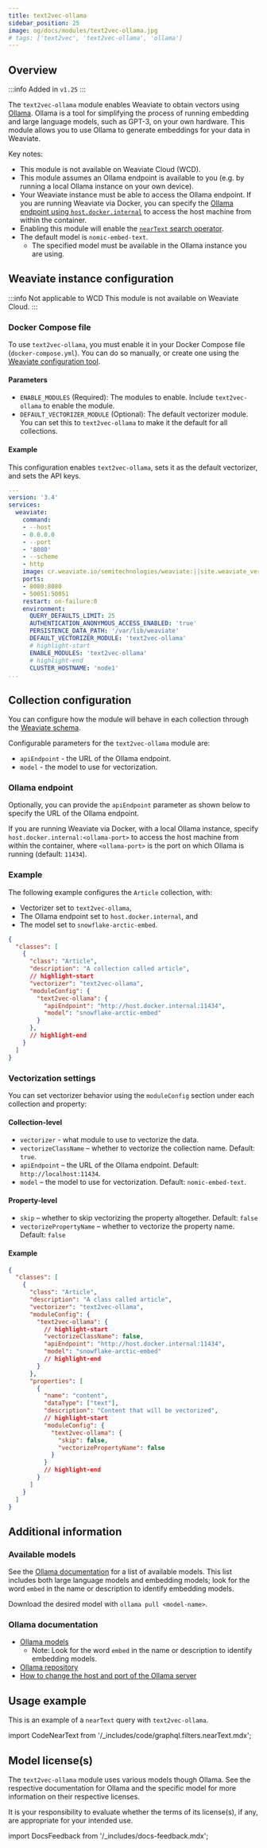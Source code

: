 ```yaml
---
title: text2vec-ollama
sidebar_position: 25
image: og/docs/modules/text2vec-ollama.jpg
# tags: ['text2vec', 'text2vec-ollama', 'ollama']
---
```



## Overview

:::info Added in `v1.25`
:::

The `text2vec-ollama` module enables Weaviate to obtain vectors using [Ollama](https://ollama.com/). Ollama is a tool for simplifying the process of running embedding and large language models, such as GPT-3, on your own hardware. This module allows you to use Ollama to generate embeddings for your data in Weaviate.

Key notes:

- This module is not available on Weaviate Cloud (WCD).
- This module assumes an Ollama endpoint is available to you (e.g. by running a local Ollama instance on your own device).
- Your Weaviate instance must be able to access the Ollama endpoint. If you are running Weaviate via Docker, you can specify the [Ollama endpoint using `host.docker.internal`](#collection-configuration) to access the host machine from within the container.
- Enabling this module will enable the [`nearText` search operator](/developers/weaviate/api/graphql/search-operators.md#neartext).
- The default model is `nomic-embed-text`.
    - The specified model must be available in the Ollama instance you are using.

## Weaviate instance configuration

:::info Not applicable to WCD
This module is not available on Weaviate Cloud.
:::

### Docker Compose file

To use `text2vec-ollama`, you must enable it in your Docker Compose file (`docker-compose.yml`). You can do so manually, or create one using the [Weaviate configuration tool](/developers/weaviate/installation/docker-compose.md#configurator).

#### Parameters

- `ENABLE_MODULES` (Required): The modules to enable. Include `text2vec-ollama` to enable the module.
- `DEFAULT_VECTORIZER_MODULE` (Optional): The default vectorizer module. You can set this to `text2vec-ollama` to make it the default for all collections.

#### Example

This configuration enables `text2vec-ollama`, sets it as the default vectorizer, and sets the API keys.

```yaml
---
version: '3.4'
services:
  weaviate:
    command:
    - --host
    - 0.0.0.0
    - --port
    - '8080'
    - --scheme
    - http
    image: cr.weaviate.io/semitechnologies/weaviate:||site.weaviate_version||
    ports:
    - 8080:8080
    - 50051:50051
    restart: on-failure:0
    environment:
      QUERY_DEFAULTS_LIMIT: 25
      AUTHENTICATION_ANONYMOUS_ACCESS_ENABLED: 'true'
      PERSISTENCE_DATA_PATH: '/var/lib/weaviate'
      DEFAULT_VECTORIZER_MODULE: 'text2vec-ollama'
      # highlight-start
      ENABLE_MODULES: 'text2vec-ollama'
      # highlight-end
      CLUSTER_HOSTNAME: 'node1'
...
```

## Collection configuration

You can configure how the module will behave in each collection through the [Weaviate schema](/developers/weaviate/manage-data/collections.mdx).

Configurable parameters for the `text2vec-ollama` module are:

- `apiEndpoint` - the URL of the Ollama endpoint.
- `model` - the model to use for vectorization.

### Ollama endpoint

Optionally, you can provide the `apiEndpoint` parameter as shown below to specify the URL of the Ollama endpoint.

If you are running Weaviate via Docker, with a local Ollama instance, specify `host.docker.internal:<ollama-port>` to access the host machine from within the container, where `<ollama-port>` is the port on which Ollama is running (default: `11434`).

### Example

The following example configures the `Article` collection, with:
- Vectorizer set to `text2vec-ollama`,
- The Ollama endpoint set to `host.docker.internal`, and
- The model set to `snowflake-arctic-embed`.

```json
{
  "classes": [
    {
      "class": "Article",
      "description": "A collection called article",
      // highlight-start
      "vectorizer": "text2vec-ollama",
      "moduleConfig": {
        "text2vec-ollama": {
          "apiEndpoint": "http://host.docker.internal:11434",
          "model": "snowflake-arctic-embed"
        }
      },
      // highlight-end
    }
  ]
}
```

### Vectorization settings

You can set vectorizer behavior using the `moduleConfig` section under each collection and property:

#### Collection-level

- `vectorizer` - what module to use to vectorize the data.
- `vectorizeClassName` – whether to vectorize the collection name. Default: `true`.
- `apiEndpoint` – the URL of the Ollama endpoint. Default: `http://localhost:11434`.
- `model` – the model to use for vectorization. Default: `nomic-embed-text`.

#### Property-level

- `skip` – whether to skip vectorizing the property altogether. Default: `false`
- `vectorizePropertyName` – whether to vectorize the property name. Default: `false`

#### Example

```json
{
  "classes": [
    {
      "class": "Article",
      "description": "A class called article",
      "vectorizer": "text2vec-ollama",
      "moduleConfig": {
        "text2vec-ollama": {
          // highlight-start
          "vectorizeClassName": false,
          "apiEndpoint": "http://host.docker.internal:11434",
          "model": "snowflake-arctic-embed"
          // highlight-end
        }
      },
      "properties": [
        {
          "name": "content",
          "dataType": ["text"],
          "description": "Content that will be vectorized",
          // highlight-start
          "moduleConfig": {
            "text2vec-ollama": {
              "skip": false,
              "vectorizePropertyName": false
            }
          }
          // highlight-end
        }
      ]
    }
  ]
}
```

## Additional information

### Available models

See the [Ollama documentation](https://ollama.com/library) for a list of available models. This list includes both large language models and embedding models; look for the word `embed` in the name or description to identify embedding models.

Download the desired model with `ollama pull <model-name>`.

### Ollama documentation

- [Ollama models](https://ollama.com/library)
    - Note: Look for the word `embed` in the name or description to identify embedding models.
- [Ollama repository](https://github.com/ollama/ollama)
- [How to change the host and port of the Ollama server](https://github.com/ollama/ollama/blob/main/docs/faq.md#how-can-i-expose-ollama-on-my-network)

## Usage example

This is an example of a `nearText` query with `text2vec-ollama`.

import CodeNearText from '/_includes/code/graphql.filters.nearText.mdx';

<CodeNearText />

## Model license(s)

The `text2vec-ollama` module uses various models though Ollama. See the respective documentation for Ollama and the specific model for more information on their respective licenses.

It is your responsibility to evaluate whether the terms of its license(s), if any, are appropriate for your intended use.


import DocsFeedback from '/_includes/docs-feedback.mdx';

<DocsFeedback/>
